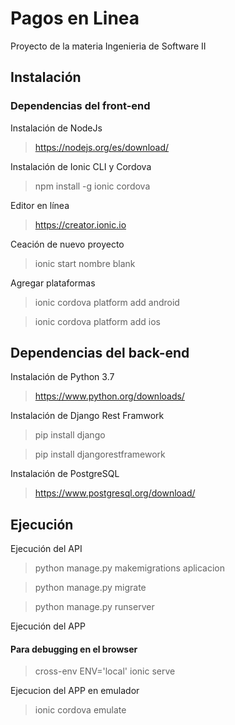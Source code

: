 # Pagos en Linea
Proyecto de la materia Ingenieria de Software II

## Instalación
### Dependencias del front-end
Instalación de NodeJs
> https://nodejs.org/es/download/

Instalación de Ionic CLI y Cordova
> npm install -g ionic cordova

Editor en línea
> https://creator.ionic.io

Ceación de nuevo proyecto
> ionic start nombre blank

Agregar plataformas
> ionic cordova platform add android

> ionic cordova platform add ios

## Dependencias del back-end
Instalación de Python 3.7
> https://www.python.org/downloads/

Instalación de Django Rest Framwork
> pip install django

> pip install djangorestframework

Instalación de PostgreSQL
> https://www.postgresql.org/download/


## Ejecución
Ejecución del API
> python manage.py makemigrations aplicacion

> python manage.py migrate

> python manage.py runserver

Ejecución del APP

#### Para debugging en el browser
> cross-env ENV='local' ionic serve



Ejecucion del APP en emulador
> ionic cordova emulate

